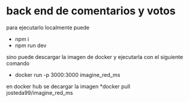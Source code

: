 # back end de comentarios y votos

para ejecutarlo localmente puede
* npm i
* npm run dev


sino puede descargar la imagen de docker y ejecutarla con el siguiente comando 
* docker run -p 3000:3000 imagine_red_ms

en docker hub se decargar la imagen
*docker pull josteda99/imagine_red_ms